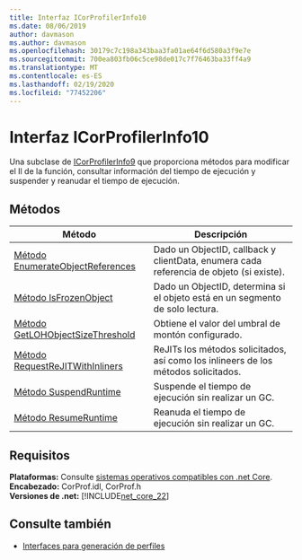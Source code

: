 ```yaml
---
title: Interfaz ICorProfilerInfo10
ms.date: 08/06/2019
author: davmason
ms.author: davmason
ms.openlocfilehash: 30179c7c198a343baa3fa01ae64f6d580a3f9e7e
ms.sourcegitcommit: 700ea803fb06c5ce98de017c7f76463ba33ff4a9
ms.translationtype: MT
ms.contentlocale: es-ES
ms.lasthandoff: 02/19/2020
ms.locfileid: "77452206"
---
```

# <a name="icorprofilerinfo10-interface"></a>Interfaz ICorProfilerInfo10

Una subclase de [ICorProfilerInfo9](icorprofilerinfo9-interface.md) que proporciona métodos para modificar el Il de la función, consultar información del tiempo de ejecución y suspender y reanudar el tiempo de ejecución.

## <a name="methods"></a>Métodos  

| Método|Descripción|  
| ------------|-----------------|  
|[Método EnumerateObjectReferences](icorprofilerinfo10-enumerateobjectreferences-method.md)|Dado un ObjectID, callback y clientData, enumera cada referencia de objeto (si existe). |
|[Método IsFrozenObject](icorprofilerinfo10-isfrozenobject-method.md)|Dado un ObjectID, determina si el objeto está en un segmento de solo lectura. |
|[Método GetLOHObjectSizeThreshold](icorprofilerinfo10-getlohobjectsizethreshold-method.md)|Obtiene el valor del umbral de montón configurado. |
|[Método RequestReJITWithInliners](icorprofilerinfo10-requestrejitwithinliners-method.md)| ReJITs los métodos solicitados, así como los inlineers de los métodos solicitados.  |
|[Método SuspendRuntime](icorprofilerinfo10-suspendruntime-method.md)| Suspende el tiempo de ejecución sin realizar un GC. |
|[Método ResumeRuntime](icorprofilerinfo10-resumeruntime-method.md)| Reanuda el tiempo de ejecución sin realizar un GC. |

## <a name="requirements"></a>Requisitos  
**Plataformas:** Consulte [sistemas operativos compatibles con .net Core](../../../core/install/dependencies.md?pivots=os-windows).  
**Encabezado:** CorProf.idl, CorProf.h  
**Versiones de .net:** [!INCLUDE[net_core_22](../../../../includes/net-core-30-md.md)] 

## <a name="see-also"></a>Consulte también

- [Interfaces para generación de perfiles](profiling-interfaces.md)
